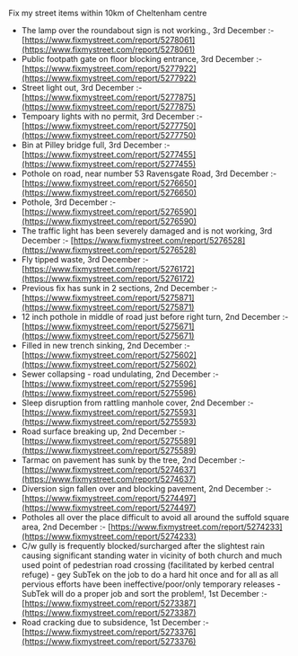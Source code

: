Fix my street items within 10km of Cheltenham centre

<!-- fix_marker starts -->

- The lamp over the roundabout sign is not working., 3rd December :- [https://www.fixmystreet.com/report/5278061](https://www.fixmystreet.com/report/5278061)
- Public footpath gate on floor blocking entrance, 3rd December :- [https://www.fixmystreet.com/report/5277922](https://www.fixmystreet.com/report/5277922)
- Street light out, 3rd December :- [https://www.fixmystreet.com/report/5277875](https://www.fixmystreet.com/report/5277875)
- Tempoary lights with no permit, 3rd December :- [https://www.fixmystreet.com/report/5277750](https://www.fixmystreet.com/report/5277750)
- Bin at Pilley bridge full, 3rd December :- [https://www.fixmystreet.com/report/5277455](https://www.fixmystreet.com/report/5277455)
- Pothole on road, near number 53 Ravensgate Road, 3rd December :- [https://www.fixmystreet.com/report/5276650](https://www.fixmystreet.com/report/5276650)
- Pothole, 3rd December :- [https://www.fixmystreet.com/report/5276590](https://www.fixmystreet.com/report/5276590)
- The traffic light has been severely damaged and is not working, 3rd December :- [https://www.fixmystreet.com/report/5276528](https://www.fixmystreet.com/report/5276528)
- Fly tipped waste, 3rd December :- [https://www.fixmystreet.com/report/5276172](https://www.fixmystreet.com/report/5276172)
- Previous fix has sunk in 2 sections, 2nd December :- [https://www.fixmystreet.com/report/5275871](https://www.fixmystreet.com/report/5275871)
- 12 inch pothole in middle of road just before right turn, 2nd December :- [https://www.fixmystreet.com/report/5275671](https://www.fixmystreet.com/report/5275671)
- Filled in new trench sinking, 2nd December :- [https://www.fixmystreet.com/report/5275602](https://www.fixmystreet.com/report/5275602)
- Sewer collapsing - road undulating, 2nd December :- [https://www.fixmystreet.com/report/5275596](https://www.fixmystreet.com/report/5275596)
- Sleep disruption from rattling manhole cover, 2nd December :- [https://www.fixmystreet.com/report/5275593](https://www.fixmystreet.com/report/5275593)
- Road surface breaking up, 2nd December :- [https://www.fixmystreet.com/report/5275589](https://www.fixmystreet.com/report/5275589)
- Tarmac on pavement has sunk by the tree, 2nd December :- [https://www.fixmystreet.com/report/5274637](https://www.fixmystreet.com/report/5274637)
- Diversion sign fallen over and blocking pavement, 2nd December :- [https://www.fixmystreet.com/report/5274497](https://www.fixmystreet.com/report/5274497)
- Potholes all over the place difficult to avoid all around the suffold square area, 2nd December :- [https://www.fixmystreet.com/report/5274233](https://www.fixmystreet.com/report/5274233)
- C/w gully is frequently blocked/surcharged after the slightest rain causing significant standing water in vicinity of both church and much used point of pedestrian road crossing (facilitated by kerbed central refuge) - gey SubTek on the job to do a hard hit once and for all as all pervious efforts have been ineffective/poor/only temporary releases - SubTek will do a proper job and sort the problem!, 1st December :- [https://www.fixmystreet.com/report/5273387](https://www.fixmystreet.com/report/5273387)
- Road cracking due to subsidence, 1st December :- [https://www.fixmystreet.com/report/5273376](https://www.fixmystreet.com/report/5273376)

<!-- fix_marker ends -->